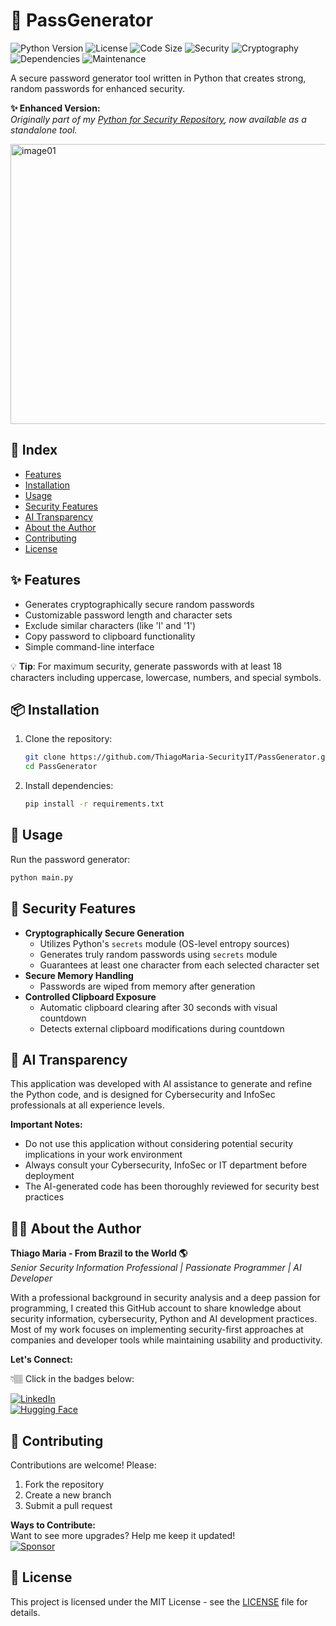 # 🔐 PassGenerator

![Python Version](https://img.shields.io/badge/python-3.7%20%7C%203.8%20%7C%203.9%20%7C%203.10-blue)
![License](https://img.shields.io/github/license/ThiagoMaria-SecurityIT/PassGenerator)
![Code Size](https://img.shields.io/github/languages/code-size/ThiagoMaria-SecurityIT/PassGenerator)
![Security](https://img.shields.io/badge/Security-Password%20Generator-green)
![Cryptography](https://img.shields.io/badge/Cryptography-Random%20Generation-yellowgreen)
![Dependencies](https://img.shields.io/badge/dependencies-see%20requirements.txt-orange)
![Maintenance](https://img.shields.io/badge/Maintained%3F-yes-green.svg)

A secure password generator tool written in Python that creates strong, random passwords for enhanced security.    

**✨ Enhanced Version:**  
*Originally part of my [Python for Security Repository](https://github.com/ThiagoMaria-SecurityIT/Python-For-Security-Information/tree/main/PassGenerator), now available as a standalone tool.*

<img width="648" height="448" alt="image01" src="https://github.com/user-attachments/assets/2f36b44a-8e78-4ff9-9394-e972d49c1815" /> 


## 📑 Index
- [Features](#-features)
- [Installation](#-installation)
- [Usage](#-usage)
- [Security Features](#-security-features)
- [AI Transparency](#-ai-transparency)
- [About the Author](#-about-the-author)
- [Contributing](#-contributing)
- [License](#-license)

## ✨ Features
- Generates cryptographically secure random passwords
- Customizable password length and character sets
- Exclude similar characters (like 'l' and '1')
- Copy password to clipboard functionality
- Simple command-line interface  

💡 **Tip**: For maximum security, generate passwords with at least 18 characters including uppercase, lowercase, numbers, and special symbols.    

## 📦 Installation
1. Clone the repository:
   ```bash
   git clone https://github.com/ThiagoMaria-SecurityIT/PassGenerator.git
   cd PassGenerator
   ```

2. Install dependencies:
   ```bash
   pip install -r requirements.txt
   ```

## 🚀 Usage
Run the password generator:
```bash
python main.py
```

## 🔐 Security Features
- **Cryptographically Secure Generation**
  - Utilizes Python's `secrets` module (OS-level entropy sources)
  - Generates truly random passwords using `secrets` module
  - Guarantees at least one character from each selected character set
- **Secure Memory Handling**
  - Passwords are wiped from memory after generation
- **Controlled Clipboard Exposure**
  - Automatic clipboard clearing after 30 seconds with visual countdown
  - Detects external clipboard modifications during countdown


## 🤖 AI Transparency  
This application was developed with AI assistance to generate and refine the Python code, and is designed for Cybersecurity and InfoSec professionals at all experience levels.  

**Important Notes:**  
- Do not use this application without considering potential security implications in your work environment  
- Always consult your Cybersecurity, InfoSec or IT department before deployment  
- The AI-generated code has been thoroughly reviewed for security best practices 

## 👨‍💻 About the Author  

**Thiago Maria - From Brazil to the World 🌎**  
*Senior Security Information Professional | Passionate Programmer | AI Developer*

With a professional background in security analysis and a deep passion for programming, I created this GitHub account to share knowledge about security information, cybersecurity, Python and AI development practices. Most of my work focuses on implementing security-first approaches at companies and developer tools while maintaining usability and productivity.

**Let's Connect:**    

👇🏽 Click in the badges below:   

[![LinkedIn](https://img.shields.io/badge/LinkedIn-Connect-blue)](https://www.linkedin.com/in/thiago-cequeira-99202239/)  
[![Hugging Face](https://img.shields.io/badge/🤗Hugging_Face-AI_projects-yellow)](https://huggingface.co/ThiSecur)  

## 🤝 Contributing
Contributions are welcome! Please:
1. Fork the repository
2. Create a new branch
3. Submit a pull request

**Ways to Contribute:**   
Want to see more upgrades? Help me keep it updated!    
[![Sponsor](https://img.shields.io/badge/Sponsor-%E2%9D%A4-red)](https://github.com/sponsors/ThiagoMaria-SecurityIT)  

## 📜 License
This project is licensed under the MIT License - see the [LICENSE](LICENSE) file for details.

